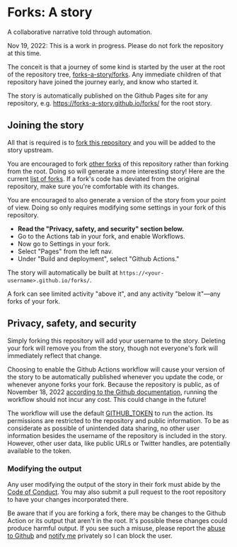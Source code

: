# Forks: A story

A collaborative narrative told through automation.

Nov 19, 2022: This is a work in progress. Please do not fork the repository at this time.

The conceit is that a journey of some kind is started by the user at the root of the repository tree, [forks-a-story/forks](https://github.com/forks-a-story/forks). Any immediate children of that repository have joined the journey early, and know who started it.

The story is automatically published on the Github Pages site for any repository, e.g. https://forks-a-story.github.io/forks/ for the root story.

## Joining the story

All that is required is to [fork this repository](https://github.com/forks-a-story/forks/fork) and you will be
added to the story upstream.

You are encouraged to fork [other forks](https://github.com/lizadaly/forks/network/members) of this repository rather
than forking from the root. Doing so will generate a more interesting story!
Here are the current [list of forks](https://github.com/lizadaly/forks/network/members).
If a fork's code has deviated from the original repository, make sure you're comfortable with its changes.

You are encouraged to also generate a version of the story from your point of view. Doing so only requires
modifying some settings in your fork of this repository.

* **Read the "Privacy, safety, and security" section below.**
* Go to the Actions tab in your fork, and enable Workflows.
* Now go to Settings in your fork.
* Select "Pages" from the left nav.
* Under "Build and deployment", select "Github Actions."

The story will automatically be built at `https://<your-username>.github.io/forks/`.

A fork can see limited activity "above it", and any activity "below it"—any forks of your fork.

## Privacy, safety, and security

Simply forking this repository will add your username to the story. Deleting your fork will
remove you from the story, though not everyone's fork will immediately reflect that change.

Choosing to enable the Github Actions workflow will cause your version of the story to be automatically
published whenever you update the code, or whenever anyone forks your fork. Because the
repository is public, as of November 18, 2022 [according to the Github documentation](https://docs.github.com/en/billing/managing-billing-for-github-actions/about-billing-for-github-actions),
running the workflow should not incur any cost. This could change in the future!

The workflow will use the default [GITHUB_TOKEN](https://docs.github.com/en/actions/security-guides/automatic-token-authentication)
to run the action. Its permissions are restricted to the repository and
public information. To be as considerate as possible of unintended data sharing, no other user information
besides the username of the repository is included in the story. However, other user data,
like public URLs or Twitter handles, are potentially available to the token.
### Modifying the output

Any user modifying the output of the story in their fork must abide by the
[Code of Conduct](https://github.com/forks-a-story/forks/blob/main/CODE_OF_CONDUCT.md).
You may also submit a pull request to the root repository to have
your changes incorporated there.

Be aware that if you are forking a fork, there may be changes to the Github Action or its output
that aren't in the root. It's possible these changes could produce harmful output.
If you see such a misuse, please report the [abuse to Github](https://docs.github.com/en/communities/maintaining-your-safety-on-github/reporting-abuse-or-spam)
and [notify me](lizadaly@gmail.com) privately so I can block the user.

